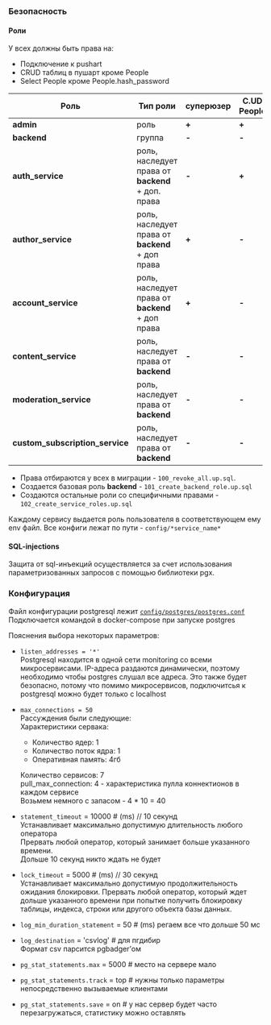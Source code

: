 ### Безопасность
#### **Роли**
У всех должны быть права на:
- Подключение к pushart
- CRUD таблиц в пушарт кроме People
- Select People кроме People.hash_password

| **Роль** | **Тип роли** | **суперюзер** |  C.UD People |  Select People.**hash_password** | 
|----|----|----|----|---|
| __admin__ | роль | __+__ | __+__ | __+__ |
| **backend** | группа |  __-__ | __-__ | __-__ |
| **auth_service** | роль, наследует права от __backend__ + доп. права |  __-__ | __+__ | __+__ |
| **author_service** | роль, наследует права от __backend__ + доп права |  __+__ | __-__ | __-__ |
| **account_service** | роль, наследует права от __backend__ + доп права |  __+__ | __-__ | __-__ |
| **content_service** | роль, наследует права от __backend__ |  __-__ | __-__ | __-__ |
| **moderation_service** | роль, наследует права от __backend__ |  __-__ | __-__ | __-__ |
| **custom_subscription_service** | роль, наследует права от __backend__ |  __-__ | __-__ | __-__ |

- Права отбираются у всех в миграции - `100_revoke_all.up.sql`.
- Создается базовая роль __backend__ - `101_create_backend_role.up.sql`
- Создаются остальные роли со специфичными правами - `102_create_service_roles.up.sql`

Каждому сервису выдается роль пользователя в соответствующем ему env файл. 
Все конфиги лежат по пути - `config/*service_name*`

#### SQL-injections
Защита от sql-инъекций осуществляется за счет использования параметризованных запросов с помощью библиотеки pgx.

### Конфигурация
Файл конфигурации postgresql лежит [`config/postgres/postgres.conf`](../config/postgres/postgres.conf)
Подключается командой в docker-compose при запуске postgres

Пояснения выбора некоторых параметров:
- `listen_addresses = '*'`  
Postgresql находится в одной сети monitoring со всеми микросервисами. IP-адреса раздаются динамически, поэтому необходимо 
чтобы postgres слушал все адреса. Это также будет безопасно, потому что помимо микросервисов, подключитсья к postgresql можно будет только с localhost
- `max_connections = 50`  
Рассуждения были следующие:  
Характеристики сервака:
  - Количество ядер: 1
  - Количество поток ядра: 1
  - Оперативная память: 4гб
  
  Количество сервисов: 7  
  pull_max_connection: 4 - характеристика пулла коннектионов в каждом сервисе  
  Возьмем немного с запасом - 4 * 10 = 40

- `statement_timeout` = 10000 # (ms) // 10 секунд   
	Устанавливает максимально допустимую длительность любого оператора  
Прервать любой оператор, который занимает больше указанного времени.  
Дольше 10 секунд никто ждать не будет
- `lock_timeout` = 5000 # (ms) // 30 секунд   
Устанавливает максимально допустимую продолжительность ожидания блокировки. 
Прервать любой оператор, который ждет дольше указанного времени при попытке получить блокировку таблицы, индекса, строки или другого объекта базы данных.

- `log_min_duration_statement` = 50 # (ms) регаем все что дольше 50 мс
- `log_destination` = 'csvlog' # для пгдибир   
Формат csv парсится pgbadger’ом
- `pg_stat_statements.max` = 5000   # место на сервере мало
- `pg_stat_statements.track` = top  # нужны только параметры непосредственно вызываемые клиентами
- `pg_stat_statements.save` = on # у нас сервер будет часто перезагружаться, статистику можно оставлять
